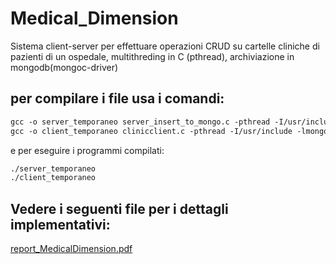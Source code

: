 # Medical_Dimension
Sistema client-server per effettuare operazioni CRUD su cartelle cliniche di pazienti di un ospedale, multithreding in C (pthread), archiviazione in mongodb(mongoc-driver)

## per compilare i file usa i comandi:
```gcc
gcc -o server_temporaneo server_insert_to_mongo.c -pthread -I/usr/include -lmongoc-1.0 -lbson-1.0
gcc -o client_temporaneo clinicclient.c -pthread -I/usr/include -lmongoc-1.0 -lbson-1.0
```

e per eseguire i programmi compilati:
```gcc
./server_temporaneo
./client_temporaneo
```
## Vedere i seguenti file per i dettagli implementativi:

[report_MedicalDimension.pdf](report_MedicalDimension.pdf)

